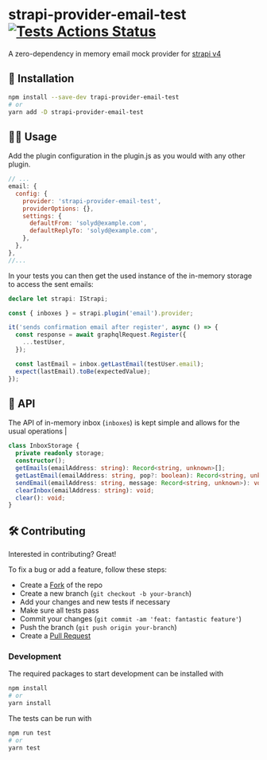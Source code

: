 # strapi-provider-email-test [![Tests Actions Status](https://github.com/solydhq/strapi-provider-email-test/workflows/Tests/badge.svg)](https://github.com/solydhq/strapi-provider-email-mock/actions)

A zero-dependency in memory email mock provider for [strapi v4](https://github.com/strapi/strapi)

## :floppy_disk: Installation

```bash
npm install --save-dev trapi-provider-email-test
# or
yarn add -D strapi-provider-email-test
```

## :technologist: Usage

Add the plugin configuration in the plugin.js as you would with any other plugin.

```javascript
// ...
email: {
  config: {
    provider: 'strapi-provider-email-test',
    providerOptions: {},
    settings: {
      defaultFrom: 'solyd@example.com',
      defaultReplyTo: 'solyd@example.com',
    },
  },
},
//...
```

In your tests you can then get the used instance of the in-memory storage to access the sent emails:

```typescript
declare let strapi: IStrapi;

const { inboxes } = strapi.plugin('email').provider;

it('sends confirmation email after register', async () => {
  const response = await graphqlRequest.Register({
    ...testUser,
  });

  const lastEmail = inbox.getLastEmail(testUser.email);
  expect(lastEmail).toBe(expectedValue);
});
```

## :monocle_face: API

The API of in-memory inbox (`inboxes`) is kept simple and allows for the usual operations                     |

```typescript
class InboxStorage {
  private readonly storage;
  constructor();
  getEmails(emailAddress: string): Record<string, unknown>[];
  getLastEmail(emailAddress: string, pop?: boolean): Record<string, unknown> | undefined;
  sendEmail(emailAddress: string, message: Record<string, unknown>): void;
  clearInbox(emailAddress: string): void;
  clear(): void;
}
```

## :hammer_and_wrench: Contributing

Interested in contributing? Great!

To fix a bug or add a feature, follow these steps:

- Create a [Fork](https://docs.github.com/en/get-started/quickstart/contributing-to-projects#forking-a-repository) of the repo
- Create a new branch (`git checkout -b your-branch`)
- Add your changes and new tests if necessary
- Make sure all tests pass
- Commit your changes (`git commit -am 'feat: fantastic feature'`)
- Push the branch (`git push origin your-branch`)
- Create a [Pull Request](https://docs.github.com/en/get-started/quickstart/contributing-to-projects#forking-a-repository)

### Development

The required packages to start development can be installed with

```bash
npm install
# or
yarn install
```

The tests can be run with

```bash
npm run test
# or
yarn test
```
